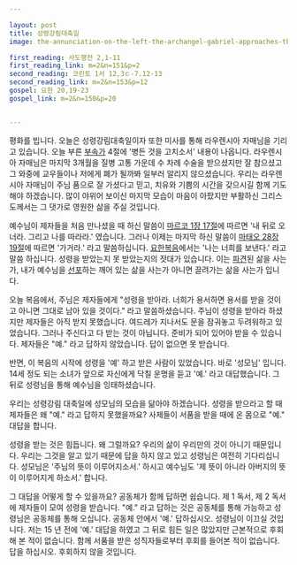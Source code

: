 ```yaml
---

layout: post
title: 성령강림대축일
image: the-annunciation-on-the-left-the-archangel-gabriel-approaches-the-praying-virgin-87f3a2-1024.jpg

first_reading: 사도행전 2,1-11
first_reading_link: m=2&n=151&p=2
second_reading: 코린토 1서 12,3ㄷ-7.12-13
second_reading_link: m=2&n=153&p=12
gospel: 요한 20,19-23
gospel_link: m=2&n=150&p=20


---
```


평화를 빕니다. 오늘은 성령강림대축일이자 또한 미사를 통해 라우렌시아 자매님을 기리고 있습니다. 오늘 부른 <a href="https://maria.catholic.or.kr/sungga/bbs/bbs_print.asp?num=47&id=20614&ref=7060&menu=4827">부속가</a> 4절에 '병든 것을 고치소서' 내용이 나옵니다. 라우렌시아 자매님은 마지막 3개월을 질병 고통 가운데 수 차례 수술을 받으셨지만 잘 참으셨고 그 와중에 교우들이나 저에게 폐가 될까봐 일부러 알리지 않으셨습니다. 우리는 라우렌시아 자매님이 주님 품으로 잘 가셨다고 믿고, 치유와 기쁨의 시간을 갖으시길 함께 기도해야 하겠습니다. 많이 야위어 보이신 마지막 모습이 마음이 아팠지만 부활하신 그리스도께서는 그 댓가로 영원한 삶을 주실 것입니다.

예수님이 제자들을 처음 만나셨을 때 하신 말씀이 <a href="https://maria.catholic.or.kr/mobile/bible/read/bible_read.asp?m=2&n=148&p=1">마르코 1장 17절</a>에 따르면 '내 뒤로 오너라. 그리고 나를 따라라.' 였습니다. 그러나 이제는 마지막 하신 말씀이 <a href="https://maria.catholic.or.kr/mobile/bible/read/bible_read.asp?m=2&n=147&p=28">마태오 28장 19절</a>에 따르면 '가거라.' 라고 말씀하십니다. <a href="https://maria.catholic.or.kr/mobile/bible/read/bible_read.asp?m=2&n=150&p=20">요한복음</a>에서는 '나는 너희를 보낸다.' 라고 말씀 하십니다. 성령을 받았는지 못 받았는지의 잣대가 있습니다. 이는 <a href="https://maria.catholic.or.kr/dictionary/term/term_view.asp?ctxtIdNum=3737&keyword=%ED%8C%8C%EA%B2%AC&gubun=01">파견</a>된 삶을 사는가, 내가 예수님을 <a href="https://maria.catholic.or.kr/dictionary/term/term_view.asp?ctxtIdNum=7247&keyword=%EC%84%A0%ED%8F%AC&gubun=04">선포</a>하는 깨어 있는 삶을 사는가 아니면 끌려가는 삶을 사는가 입니다.

오늘 복음에서, 주님은 제자들에게 "성령을 받아라. 너희가 용서하면 용서를 받을 것이고 아니면 그대로 남아 있을 것이다." 라고 말씀하셨습니다. 주님이 성령을 받아라 하셨지만 제자들은 아직 받지 못했습니다. 여드레가 지나서도 문을 잠궈놓고 두려워하고 있었습니다. 그러나 주신다고 다 받는 것이 아닙니다. 준비가 되어 있어야 받을 수 있습니다. 제자들은 "예." 라고 답하지 않았습니다. 답이 없으면 못 받습니다.

반면, 이 복음의 시작에 성령을 '예' 하고 받은 사람이 있었습니다. 바로 '성모님' 입니다. 14세 정도 되는 소녀가 앞으로 자신에게 닥칠 운명을 듣고 '예.' 라고 대답했습니다. 그 뒤로 성령님을 통해 예수님을 잉태하셨습니다.

우리는 성령강림 대축일에 성모님의 모습을 닮아야 하겠습니다. 성령을 받으라고 할 때 제자들은 왜 "예." 라고 답하지 못했을까요? 사제들이 서품을 받을 때에 온 몸으로 "예." 대답을 합니다.

성령을 받는 것은 힘듭니다. 왜 그럴까요? 우리의 삶이 우리만의 것이 아니기 때문입니다. 우리는 그것을 알고 있기 때문에 답을 하지 않고 있고 성령님은 여전히 기다리십니다. 성모님은 '주님의 뜻이 이루어지소서.' 하시고 예수님도 '제 뜻이 아니라 아버지의 뜻이 이루어지게 하소서.' 합니다.

그 대답을 어떻게 할 수 있을까요? 공동체가 함께 답하면 쉽습니다. 제 1 독서, 제 2 독서에 제자들이 모여 성령을 받습니다. "예." 라고 답하는 것은 공동체를 통해 가능하고 성령님은 공동체를 통해 오십니다. 공동체 안에서 '예.' 답하십시오. 성령님이 이끄실 것입니다. 저는 15 년 전에 '예.' 대답을 하였고 그 뒤로 힘든 일은 많았지만 근본적으로 후회해 본 적이 없습니다. 함께 서품을 받은 성직자들로부터 후회를 들어본 적이 없습니다. 답을 하십시오. 후회하지 않을 것입니다.
